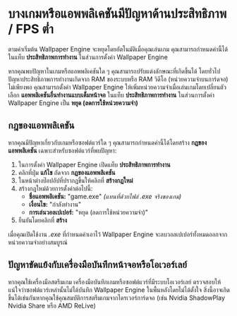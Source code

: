 # บางเกมหรือแอพพลิเคชันมีปัญหาด้านประสิทธิภาพ / FPS ต่ำ

ตามค่าเริ่มต้น Wallpaper Engine จะหยุดโดยอัตโนมัติเมื่อคุณเล่นเกม คุณสามารถกำหนดค่านี้ได้ในแท็บ **ประสิทธิภาพการทำงาน** ในส่วนการตั้งค่า Wallpaper Engine

หากคุณพบปัญหาในเกมหรือแอพพลิเคชันใด ๆ คุณสามารถปรับแต่งลักษณะที่เกิดขึ้นได้ โดยทั่วไปปัญหาประสิทธิภาพการทำงานเกิดจาก RAM ของระบบหรือ RAM วิดีโอ (หน่วยความจำบนการ์ดจอ) ไม่เพียงพอ คุณสามารถตั้งค่า Wallpaper Engine ให้เพิ่มหน่วยความจำเมื่อเล่นเกมโดยเปลี่ยนตัวเลือก **แอพพลิเคชันอื่นทำงานแบบเต็มหน้าจอ** ในแท็บ **ประสิทธิภาพการทำงาน** ในส่วนการตั้งค่า Wallpaper Engine เป็น **หยุด (ลดการใช้หน่วยความจำ)**

## กฎของแอพพลิเคชัน

หากคุณมีปัญหาเกี่ยวกับเกมหรือซอฟต์แวร์ใด ๆ คุณสามารถกำหนดค่านี้ได้โดยสร้าง **กฎของแอพพลิเคชัน** เฉพาะสำหรับซอฟต์แวร์ที่พบปัญหา:

1. ในการตั้งค่า Wallpaper Engine เปิดแท็บ **ประสิทธิภาพการทำงาน**
2. คลิกที่ปุ่ม **แก้ไข** ถัดจาก **กฎของแอพพลิเคชัน**
3. ในหน้าต่างป๊อปอัปที่ปรากฏขึ้นให้คลิกที่ **สร้างกฎใหม่**
4. สร้างกฎใหม่ด้วยการตั้งค่าต่อไปนี้:
    * **ชื่อแอพพลิเคชัน:** "game.exe" *(แทนที่ด้วยไฟล์ .exe จริงของเกม)*
    * **เงื่อนไข:** "กำลังทำงาน"
    * **การเล่นวอลเปเปอร์:** "หยุด (ลดการใช้หน่วยความจำ)"
5. ยืนยันโดยคลิกที่ **สร้าง**

เมื่อคุณเปิดใช้งาน *.exe* ที่กำหนดค่าเอาไว้ Wallpaper Engine จะลบวอลเปเปอร์ทั้งหมดออกจากหน่วยความจำอย่างสมบูรณ์

## ปัญหาขัดแย้งกับเครื่องมือบันทึกหน้าจอหรือโอเวอร์เลย์

หากคุณใช้เครื่องมือสตรีมเกม เครื่องมือบันทึกเกมหรือซอฟต์แวร์ที่มีระบบโอเวอร์เลย์ ตรวจสอบให้แน่ใจว่าซอฟต์แวร์เหล่านั้นไม่ได้บันทึก Wallpaper Engine ในพื้นหลังโดยไม่ได้ตั้งใจ สิ่งนี้อาจเกิดขึ้นได้เช่นกันหากคุณใช้คุณสมบัติการสตรีมเกมจากไดรเวอร์การ์ดจอ (เช่น Nvidia ShadowPlay Nvidia Share หรือ AMD ReLive)
